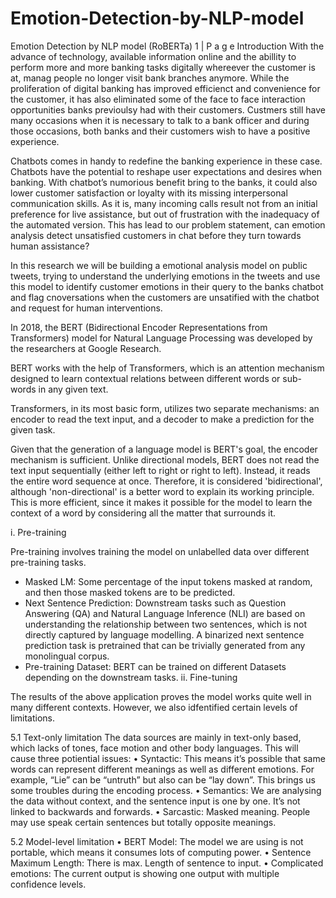 # Emotion-Detection-by-NLP-model
Emotion Detection by NLP model (RoBERTa)
1 | P a g e
Introduction
With the advance of technology, available information online and the abillity to perform more and more banking tasks digitally whereever the customer is at, manag people no longer visit bank branches anymore. While the proliferation of digital banking has improved efficienct and convenience for the customer, it has also eliminated some of the face to face interaction opportunities banks previoulsy had with their customers. Custmers still have many occasions when it is necessary to talk to a bank officer and during those occasions, both banks and their customers wish to have a positive experience. 

Chatbots comes in handy to redefine the banking experience in these case. Chatbots have the potential to reshape user expectations and desires when banking. With chatbot’s numorious benefit bring to the banks, it could also lower customer satisfaction or loyalty with its missing interpersonal communication skills. As it is, many incoming calls result not from an initial preference for live assistance, but out of frustration with the inadequacy of the automated version. This has lead to our problem statement, can emotion analysis detect unsatisfied customers in chat before they turn towards human assistance?


In this research we will be building a emotional analysis model on public tweets, trying to understand the underlying emotions in the tweets and use this model to identify customer emotions in their query to the banks chatbot and flag cnoversations when the customers are unsatified with the chatbot and request for human interventions.


In 2018, the BERT (Bidirectional Encoder Representations from Transformers) model for Natural Language Processing was developed by the researchers at Google Research. 

BERT works with the help of Transformers, which is an attention mechanism designed to learn contextual relations between different words or sub-words in any given text. 

Transformers, in its most basic form, utilizes two separate mechanisms: an encoder to read the text input, and a decoder to make a prediction for the given task. 

Given that the generation of a language model is BERT's goal, the encoder mechanism is sufficient. Unlike directional models, BERT does not read the text input sequentially (either left to right or right to left). Instead, it reads the entire word sequence at once. Therefore, it is considered 'bidirectional', although 'non-directional' is a better word to explain its working principle. 
This is more efficient, since it makes it possible for the model to learn the context of a word by considering all the matter that surrounds it.


i. Pre-training

Pre-training involves training the model on unlabelled data over different pre-training tasks.
- Masked LM: Some percentage of the input tokens masked at random, and then those masked tokens are to be predicted.
- Next Sentence Prediction: Downstream tasks such as Question Answering (QA) and Natural Language Inference (NLI) are based on understanding the relationship between two sentences, which is not directly captured by language modelling. A binarized next sentence prediction task is pretrained that can be trivially generated from any monolingual corpus.
- Pre-training Dataset: BERT can be trained on different Datasets depending on the downstream tasks.
ii. Fine-tuning




The results of the above application proves the model works quite well in many different contexts. However, we also idfentified certain levels of limitations.

5.1 Text-only limitation
The data sources are mainly in text-only based, which lacks of tones, face motion and other body languages. This will cause three potiential issues:
• Syntactic: This means it’s possible that same words can represent different meanings as well as different emotions. For example, “Lie” can be “untruth” but also can be “lay down”. This brings us some troubles during the encoding process.
• Semantics: We are analysing the data without context, and the sentence input is one by one. It’s not linked to backwards and forwards.
• Sarcastic: Masked meaning. People may use speak certain sentences but totally opposite meanings.

5.2 Model-level limitation
• BERT Model: The model we are using is not portable, which means it consumes lots of computing power.
• Sentence Maximum Length: There is max. Length of sentence to input.
• Complicated emotions: The current output is showing one output with multiple confidence levels.
